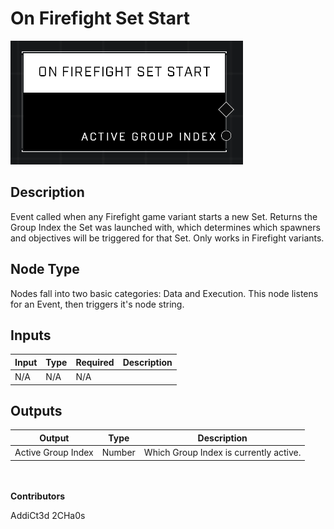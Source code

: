 # On Firefight Set Start
![](../../../.gitbook/assets/on-firefight-set-start.png)
## Description
Event called when any Firefight game variant starts a new Set. Returns the Group Index the Set was launched with, which determines which spawners and objectives will be triggered for that Set. Only works in Firefight variants.

## Node Type
Nodes fall into two basic categories: Data and Execution. This node listens for an Event, then triggers it's node string.

## Inputs
| Input | Type | Required | Description |
|------------------|------------------|----------|--------------------------------------------------------------|
| N/A | N/A | N/A | |

## Outputs
| Output | Type | Description |
|------------------|------------------|--------------------------------------------------------------|
| Active Group Index | Number | Which Group Index is currently active. |

\
\
**Contributors**

AddiCt3d 2CHa0s